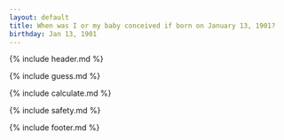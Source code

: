 ```yaml
---
layout: default
title: When was I or my baby conceived if born on January 13, 1901?
birthday: Jan 13, 1901
---
```


{% include header.md %}

{% include guess.md %}

{% include calculate.md %}

{% include safety.md %}

{% include footer.md %}



